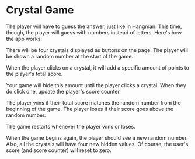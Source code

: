 # Crystal Game

The player will have to guess the answer, just like in Hangman. This time, though, the player will guess with numbers instead of letters. 
Here's how the app works:



There will be four crystals displayed as buttons on the page.
The player will be shown a random number at the start of the game.

When the player clicks on a crystal, it will add a specific amount of points to the player's total score. 


Your game will hide this amount until the player clicks a crystal.
When they do click one, update the player's score counter.


The player wins if their total score matches the random number from the beginning of the game.
The player loses if their score goes above the random number.

The game restarts whenever the player wins or loses.


When the game begins again, the player should see a new random number. Also, all the crystals will have four new hidden values. Of course, the user's score (and score counter) will reset to zero.
